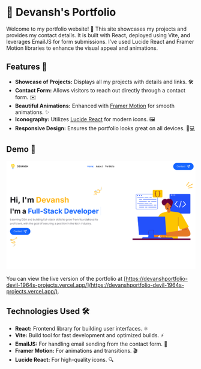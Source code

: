 # 🌟 Devansh's Portfolio

Welcome to my portfolio website! 🎨 This site showcases my projects and provides my contact details. It is built with React, deployed using Vite, and leverages EmailJS for form submissions. I’ve used Lucide React and Framer Motion libraries to enhance the visual appeal and animations.

## Features 🚀

- **Showcase of Projects:** Displays all my projects with details and links. 🛠️
- **Contact Form:** Allows visitors to reach out directly through a contact form. ✉️
- **Beautiful Animations:** Enhanced with [Framer Motion](https://www.framer.com/motion/) for smooth animations. ✨
- **Iconography:** Utilizes [Lucide React](https://lucide.dev/) for modern icons. 🖼️
- **Responsive Design:** Ensures the portfolio looks great on all devices. 📱💻

## Demo 🎥

![Portfolio Screenshot](./src/assets/portfolio.png)

You can view the live version of the portfolio at [https://devanshportfolio-devil-1964s-projects.vercel.app/](https://devanshportfolio-devil-1964s-projects.vercel.app/).

## Technologies Used 🛠️

- **React:** Frontend library for building user interfaces. ⚛️
- **Vite:** Build tool for fast development and optimized builds. ⚡
- **EmailJS:** For handling email sending from the contact form. 📧
- **Framer Motion:** For animations and transitions. 🎬
- **Lucide React:** For high-quality icons. 🔍
